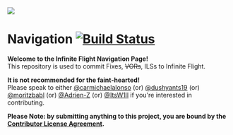 <img src="https://raw.githubusercontent.com/InfiniteFlightAirportEditing/Airports/master/ifae-banner.png" />

# Navigation  [![Build Status](https://travis-ci.org/InfiniteFlightAirportEditing/Navigation.svg?branch=master)](https://travis-ci.org/InfiniteFlightAirportEditing/Navigation)

**Welcome to the Infinite Flight Navigation Page!** <br>This repository is used to commit Fixes, ~~VORs~~, ILSs to Infinite Flight.

**It is not recommended for the faint-hearted!**<br>
Please speak to either [@carmichaelalonso](https://github.com/carmichaelalonso) (or) [@dushyants19](https://github.com/dushyants19) (or) [@moritzbabl](https://github.com/moritzbabl) (or) [@Adrien-Z](https://github.com/Adrien-Z) (or) [@ItsW1ll](https://github.com/ItsW1ll) if you're interested in contributing.

<strong>Please Note: by submitting anything to this project, you are bound by the <a href="https://github.com/InfiniteFlightAirportEditing/Airports/blob/master/CONTRIBUTOR%20LICENSE">Contributor License Agreement</a>.</strong>
